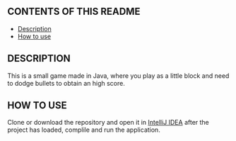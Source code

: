CONTENTS OF THIS README
---------------------

 * [Description](https://github.com/maxgerbens/Crosser/README.md#description)
 * [How to use](https://github.com/maxgerbens/Crosser/README.md#how-to-use)


DESCRIPTION
------------

This is a small game made in Java, where you play as a little block and need to dodge bullets to obtain an high score.

HOW TO USE
---------------------

Clone or download the repository and open it in [IntelliJ IDEA](https://www.jetbrains.com/idea/) after the project has loaded, complile and run the application.


 


